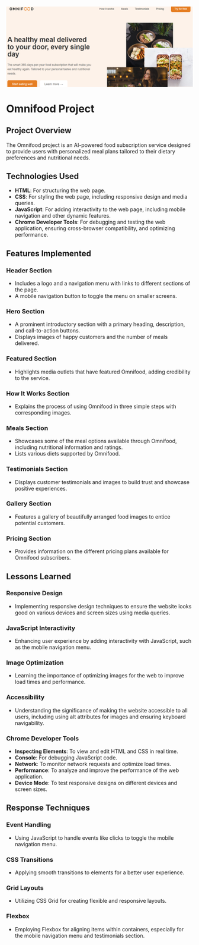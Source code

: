 ![Omnifood Logo](./background.png)
# Omnifood Project

## Project Overview
The Omnifood project is an AI-powered food subscription service designed to provide users with personalized meal plans tailored to their dietary preferences and nutritional needs.

## Technologies Used
- **HTML**: For structuring the web page.
- **CSS**: For styling the web page, including responsive design and media queries.
- **JavaScript**: For adding interactivity to the web page, including mobile navigation and other dynamic features.
- **Chrome Developer Tools**: For debugging and testing the web application, ensuring cross-browser compatibility, and optimizing performance.

## Features Implemented

### Header Section
- Includes a logo and a navigation menu with links to different sections of the page.
- A mobile navigation button to toggle the menu on smaller screens.

### Hero Section
- A prominent introductory section with a primary heading, description, and call-to-action buttons.
- Displays images of happy customers and the number of meals delivered.

### Featured Section
- Highlights media outlets that have featured Omnifood, adding credibility to the service.

### How It Works Section
- Explains the process of using Omnifood in three simple steps with corresponding images.

### Meals Section
- Showcases some of the meal options available through Omnifood, including nutritional information and ratings.
- Lists various diets supported by Omnifood.

### Testimonials Section
- Displays customer testimonials and images to build trust and showcase positive experiences.

### Gallery Section
- Features a gallery of beautifully arranged food images to entice potential customers.

### Pricing Section
- Provides information on the different pricing plans available for Omnifood subscribers.

## Lessons Learned

### Responsive Design
- Implementing responsive design techniques to ensure the website looks good on various devices and screen sizes using media queries.

### JavaScript Interactivity
- Enhancing user experience by adding interactivity with JavaScript, such as the mobile navigation menu.

### Image Optimization
- Learning the importance of optimizing images for the web to improve load times and performance.

### Accessibility
- Understanding the significance of making the website accessible to all users, including using alt attributes for images and ensuring keyboard navigability.

### Chrome Developer Tools
- **Inspecting Elements**: To view and edit HTML and CSS in real time.
- **Console**: For debugging JavaScript code.
- **Network**: To monitor network requests and optimize load times.
- **Performance**: To analyze and improve the performance of the web application.
- **Device Mode**: To test responsive designs on different devices and screen sizes.

## Response Techniques

### Event Handling
- Using JavaScript to handle events like clicks to toggle the mobile navigation menu.

### CSS Transitions
- Applying smooth transitions to elements for a better user experience.

### Grid Layouts
- Utilizing CSS Grid for creating flexible and responsive layouts.

### Flexbox
- Employing Flexbox for aligning items within containers, especially for the mobile navigation menu and testimonials section.
